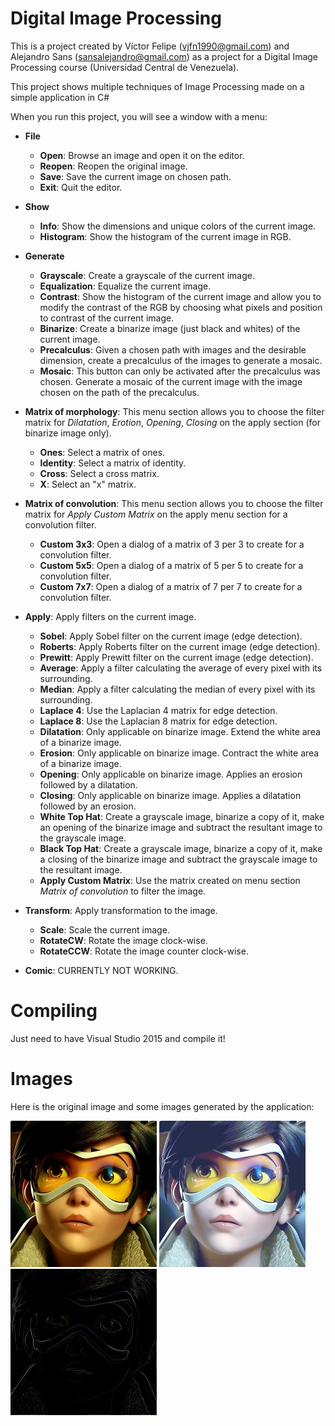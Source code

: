 # Digital Image Processing
This is a project created by Víctor Felipe (vjfn1990@gmail.com) and Alejandro Sans (sansalejandro@gmail.com) as a project for a Digital Image Processing course (Universidad Central de Venezuela). 

This project shows multiple techniques of Image Processing made on a simple application in C#

When you run this project, you will see a window with a menu:

- **File**
    - **Open**: Browse an image and open it on the editor.
    - **Reopen**: Reopen the original image.
    - **Save**: Save the current image on chosen path.
    - **Exit**: Quit the editor.

- **Show**
    - **Info**: Show the dimensions and unique colors of the current image.
    - **Histogram**: Show the histogram of the current image in RGB.

- **Generate**
    - **Grayscale**: Create a grayscale of the current image.
    - **Equalization**: Equalize the current image.
    - **Contrast**: Show the histogram of the current image and allow you to modify the     contrast of the RGB by choosing what pixels and position to contrast of the current     image.
    - **Binarize**: Create a binarize image (just black and whites) of the current image.
    - **Precalculus**: Given a chosen path with images and the desirable dimension, create a precalculus of the images to generate a mosaic.
    - **Mosaic**: This button can only be activated after the precalculus was chosen. Generate a mosaic of the current image with the image chosen on the path of the precalculus.

- **Matrix of morphology**: This menu section allows you to choose the filter matrix for *Dilatation*, *Erotion*, *Opening*, *Closing* on the apply section (for binarize image only).
    - **Ones**: Select a matrix of ones.
    - **Identity**: Select a matrix of identity.
    - **Cross**: Select a cross matrix.
    - **X**: Select an "x" matrix.

- **Matrix of convolution**: This menu section allows you to choose the filter matrix for *Apply Custom Matrix* on the apply menu section for a convolution filter.
    - **Custom 3x3**: Open a dialog of a matrix of 3 per 3 to create for a convolution filter.
    - **Custom 5x5**: Open a dialog of a matrix of 5 per 5 to create for a convolution filter.
    - **Custom 7x7**: Open a dialog of a matrix of 7 per 7 to create for a convolution filter.

- **Apply**: Apply filters on the current image.
    - **Sobel**: Apply Sobel filter on the current image (edge detection).
    - **Roberts**: Apply Roberts filter on the current image (edge detection).
    - **Prewitt**: Apply Prewitt filter on the current image (edge detection).
    - **Average**: Apply a filter calculating the average of every pixel with its surrounding.
    - **Median**: Apply a filter calculating the median of every pixel with its surrounding.
    - **Laplace 4**: Use the Laplacian 4 matrix for edge detection.
    - **Laplace 8**: Use the Laplacian 8 matrix for edge detection.
    - **Dilatation**: Only applicable on binarize image. Extend the white area of a binarize image.
    - **Erosion**: Only applicable on binarize image. Contract the white area of a binarize image.
    - **Opening**: Only applicable on binarize image. Applies an erosion followed by a dilatation.
    - **Closing**: Only applicable on binarize image. Applies a dilatation followed by an erosion.
    - **White Top Hat**: Create a grayscale image, binarize a copy of it, make an opening of the binarize image and subtract the resultant image to the grayscale image.
    - **Black Top Hat**: Create a grayscale image, binarize a copy of it, make a closing of the binarize image and subtract the grayscale image to the resultant image.
    - **Apply Custom Matrix**: Use the matrix created on menu section *Matrix of convolution* to filter the image.

- **Transform**: Apply transformation to the image.
    - **Scale**: Scale the current image.
    - **RotateCW**: Rotate the image clock-wise.
    - **RotateCCW**: Rotate the image counter clock-wise.

- **Comic**: CURRENTLY NOT WORKING.

# Compiling

Just need to have Visual Studio 2015 and compile it!


# Images

Here is the original image and some images generated by the application:



![alt tag](./Screenshot/Original.png)
![alt tag](./Screenshot/Equalization.png)
![alt tag](./Screenshot/Roberts.png)
